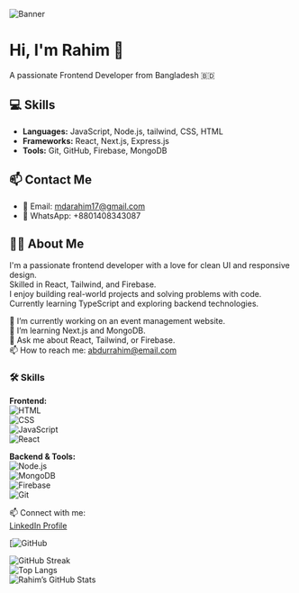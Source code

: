 ![Banner](https://i.ibb.co.com/1YTythc7/Purple-and-Pink-Minimalist-Front-End-Developer-Linked-In-Banner.png)



# Hi, I'm Rahim 👋
A passionate Frontend Developer from Bangladesh 🇧🇩

## 💻 Skills
- **Languages:** JavaScript, Node.js, tailwind, CSS, HTML
- **Frameworks:** React, Next.js, Express.js
- **Tools:** Git, GitHub, Firebase, MongoDB

## 📫 Contact Me
- 📧 Email: mdarahim17@gmail.com
- 💬 WhatsApp: +8801408343087


## 🙋‍♂️ About Me

I'm a passionate frontend developer with a love for clean UI and responsive design.  
Skilled in React, Tailwind, and Firebase.  
I enjoy building real-world projects and solving problems with code.  
Currently learning TypeScript and exploring backend technologies.


🔭 I’m currently working on an event management website.  
🌱 I’m learning Next.js and MongoDB.  
💬 Ask me about React, Tailwind, or Firebase.  
📫 How to reach me: abdurrahim@email.com


### 🛠️ Skills

**Frontend:**  
![HTML](https://img.shields.io/badge/-HTML5-E34F26?logo=html5&logoColor=white&style=flat)  
![CSS](https://img.shields.io/badge/-CSS3-1572B6?logo=css3&logoColor=white&style=flat)  
![JavaScript](https://img.shields.io/badge/-JavaScript-F7DF1E?logo=javascript&logoColor=black&style=flat)  
![React](https://img.shields.io/badge/-React-61DAFB?logo=react&logoColor=black&style=flat)

**Backend & Tools:**  
![Node.js](https://img.shields.io/badge/-Node.js-339933?logo=nodedotjs&logoColor=white&style=flat)  
![MongoDB](https://img.shields.io/badge/-MongoDB-47A248?logo=mongodb&logoColor=white&style=flat)  
![Firebase](https://img.shields.io/badge/-Firebase-FFCA28?logo=firebase&logoColor=black&style=flat)  
![Git](https://img.shields.io/badge/-Git-F05032?logo=git&logoColor=white&style=flat)

📫 Connect with me:  
[LinkedIn Profile](https://www.linkedin.com/in/abdur-rahim2002)

[![GitHub](https://github.com/Rahim51044)


![GitHub Streak](https://github-readme-streak-stats.herokuapp.com/?user=abdurrahim51044)  
![Top Langs](https://github-readme-stats.vercel.app/api/top-langs/?username=abdurrahim51044&layout=compact)  
![Rahim’s GitHub Stats](https://github-readme-stats.vercel.app/api?username=abdurrahim51044&show_icons=true&theme=radical)

